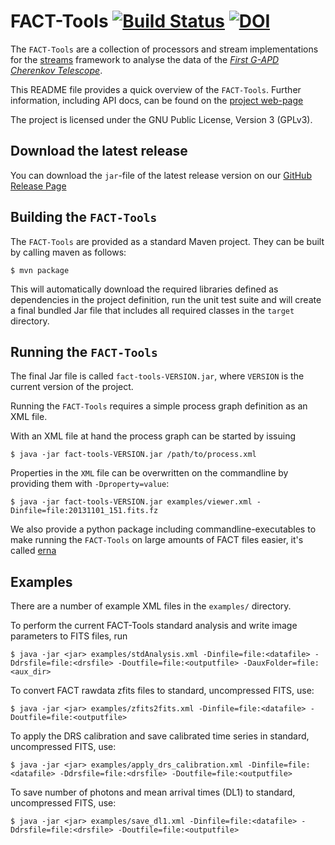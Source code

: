 # FACT-Tools [![Build Status](https://travis-ci.org/fact-project/fact-tools.svg?branch=master)](https://travis-ci.org/fact-project/fact-tools) [![DOI](https://zenodo.org/badge/DOI/10.5281/zenodo.1212390.svg)](https://doi.org/10.5281/zenodo.1212390)


The `FACT-Tools` are a collection of processors and stream implementations
for the [streams](http://www.jwall.org/streams/) framework to analyse the data of the [*First G-APD Cherenkov Telescope*](https://fact-project.org).

This README file provides a quick overview of the `FACT-Tools`.
Further information, including API docs, can be found on the [project web-page](http://sfb876.tu-dortmund.de/FACT)

The project is licensed under the GNU Public License, Version 3 (GPLv3).


## Download the latest release

You can download the `jar`-file of the latest release version on our 
[GitHub Release Page](https://github.com/fact-project/fact-tools/releases)


## Building the `FACT-Tools`


The `FACT-Tools` are provided as a standard Maven project.
They can be built by calling maven as follows:

```
$ mvn package
```

This will automatically download the required libraries defined as dependencies in the project definition, run the unit test suite and will create a final bundled Jar file that includes all required classes in the `target` directory.


## Running the `FACT-Tools`

The final Jar file is called `fact-tools-VERSION.jar`,
 where `VERSION` is the current version of the project.

Running the `FACT-Tools` requires a simple process graph definition as an XML file.

With an XML file at hand the process graph can be started by issuing

```
$ java -jar fact-tools-VERSION.jar /path/to/process.xml
```

Properties in the `XML` file can be overwritten on the commandline by providing them with `-Dproperty=value`:

```
$ java -jar fact-tools-VERSION.jar examples/viewer.xml -Dinfile=file:20131101_151.fits.fz
```

We also provide a python package including commandline-executables to make running the `FACT-Tools` on
large amounts of FACT files easier, it's called [erna](https://github.com/fact-project/erna)

## Examples

There are a number of example XML files in the `examples/` directory.


To perform the current FACT-Tools standard analysis and write image parameters to FITS files, run 

```
$ java -jar <jar> examples/stdAnalysis.xml -Dinfile=file:<datafile> -Ddrsfile=file:<drsfile> -Doutfile=file:<outputfile> -DauxFolder=file:<aux_dir>
```

To convert FACT rawdata zfits files to standard, uncompressed FITS, use:
```
$ java -jar <jar> examples/zfits2fits.xml -Dinfile=file:<datafile> -Doutfile=file:<outputfile>
```

To apply the DRS calibration and save calibrated time series in standard, uncompressed FITS, use:
```
$ java -jar <jar> examples/apply_drs_calibration.xml -Dinfile=file:<datafile> -Ddrsfile=file:<drsfile> -Doutfile=file:<outputfile>
```

To save number of photons and mean arrival times (DL1) to standard, uncompressed FITS, use:
```
$ java -jar <jar> examples/save_dl1.xml -Dinfile=file:<datafile> -Ddrsfile=file:<drsfile> -Doutfile=file:<outputfile>
```
